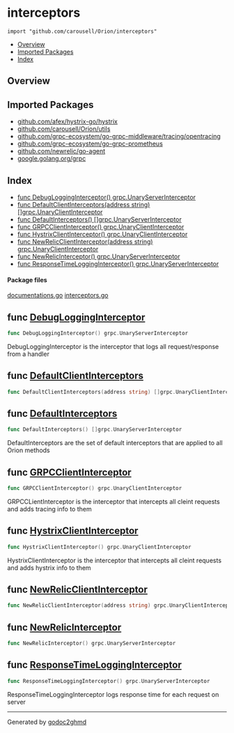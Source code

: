 # interceptors
`import "github.com/carousell/Orion/interceptors"`

* [Overview](#pkg-overview)
* [Imported Packages](#pkg-imports)
* [Index](#pkg-index)

## <a name="pkg-overview">Overview</a>

## <a name="pkg-imports">Imported Packages</a>

- [github.com/afex/hystrix-go/hystrix](https://godoc.org/github.com/afex/hystrix-go/hystrix)
- [github.com/carousell/Orion/utils](./../utils)
- [github.com/grpc-ecosystem/go-grpc-middleware/tracing/opentracing](https://godoc.org/github.com/grpc-ecosystem/go-grpc-middleware/tracing/opentracing)
- [github.com/grpc-ecosystem/go-grpc-prometheus](https://godoc.org/github.com/grpc-ecosystem/go-grpc-prometheus)
- [github.com/newrelic/go-agent](https://godoc.org/github.com/newrelic/go-agent)
- [google.golang.org/grpc](https://godoc.org/google.golang.org/grpc)

## <a name="pkg-index">Index</a>
* [func DebugLoggingInterceptor() grpc.UnaryServerInterceptor](#DebugLoggingInterceptor)
* [func DefaultClientInterceptors(address string) []grpc.UnaryClientInterceptor](#DefaultClientInterceptors)
* [func DefaultInterceptors() []grpc.UnaryServerInterceptor](#DefaultInterceptors)
* [func GRPCClientInterceptor() grpc.UnaryClientInterceptor](#GRPCClientInterceptor)
* [func HystrixClientInterceptor() grpc.UnaryClientInterceptor](#HystrixClientInterceptor)
* [func NewRelicClientInterceptor(address string) grpc.UnaryClientInterceptor](#NewRelicClientInterceptor)
* [func NewRelicInterceptor() grpc.UnaryServerInterceptor](#NewRelicInterceptor)
* [func ResponseTimeLoggingInterceptor() grpc.UnaryServerInterceptor](#ResponseTimeLoggingInterceptor)

#### <a name="pkg-files">Package files</a>
[documentations.go](./documentations.go) [interceptors.go](./interceptors.go) 

## <a name="DebugLoggingInterceptor">func</a> [DebugLoggingInterceptor](./interceptors.go#L36)
``` go
func DebugLoggingInterceptor() grpc.UnaryServerInterceptor
```
DebugLoggingInterceptor is the interceptor that logs all request/response from a handler

## <a name="DefaultClientInterceptors">func</a> [DefaultClientInterceptors](./interceptors.go#L27)
``` go
func DefaultClientInterceptors(address string) []grpc.UnaryClientInterceptor
```

## <a name="DefaultInterceptors">func</a> [DefaultInterceptors](./interceptors.go#L18)
``` go
func DefaultInterceptors() []grpc.UnaryServerInterceptor
```
DefaultInterceptors are the set of default interceptors that are applied to all Orion methods

## <a name="GRPCClientInterceptor">func</a> [GRPCClientInterceptor](./interceptors.go#L78)
``` go
func GRPCClientInterceptor() grpc.UnaryClientInterceptor
```
GRPCCLientInterceptor is the interceptor that intercepts all cleint requests and adds tracing info to them

## <a name="HystrixClientInterceptor">func</a> [HystrixClientInterceptor](./interceptors.go#L83)
``` go
func HystrixClientInterceptor() grpc.UnaryClientInterceptor
```
HystrixClientInterceptor is the interceptor that intercepts all cleint requests and adds hystrix info to them

## <a name="NewRelicClientInterceptor">func</a> [NewRelicClientInterceptor](./interceptors.go#L65)
``` go
func NewRelicClientInterceptor(address string) grpc.UnaryClientInterceptor
```

## <a name="NewRelicInterceptor">func</a> [NewRelicInterceptor](./interceptors.go#L56)
``` go
func NewRelicInterceptor() grpc.UnaryServerInterceptor
```

## <a name="ResponseTimeLoggingInterceptor">func</a> [ResponseTimeLoggingInterceptor](./interceptors.go#L46)
``` go
func ResponseTimeLoggingInterceptor() grpc.UnaryServerInterceptor
```
ResponseTimeLoggingInterceptor logs response time for each request on server

- - -
Generated by [godoc2ghmd](https://github.com/GandalfUK/godoc2ghmd)